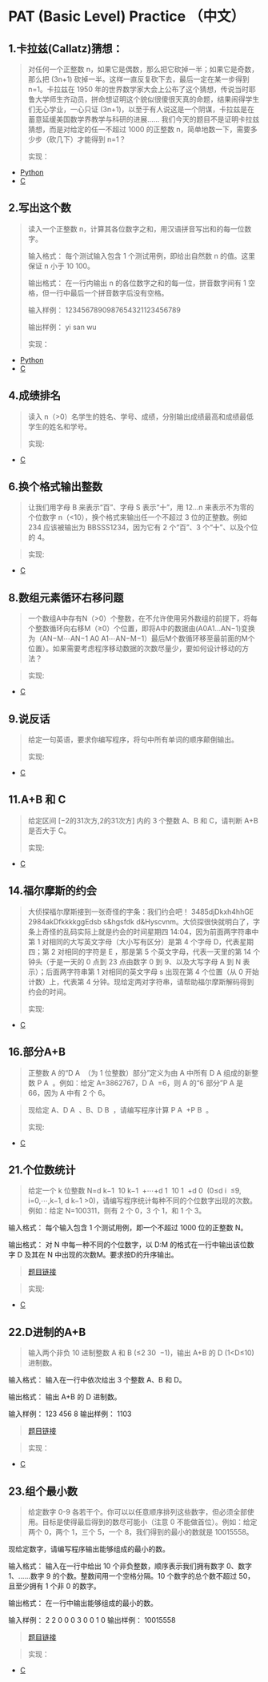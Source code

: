 # PAT (Basic Level) Practice （中文）
## 1.卡拉兹(Callatz)猜想：
> 对任何一个正整数 n，如果它是偶数，那么把它砍掉一半；如果它是奇数，那么把 (3n+1) 砍掉一半。这样一直反复砍下去，最后一定在某一步得到 n=1。卡拉兹在 1950 年的世界数学家大会上公布了这个猜想，传说当时耶鲁大学师生齐动员，拼命想证明这个貌似很傻很天真的命题，结果闹得学生们无心学业，一心只证 (3n+1)，以至于有人说这是一个阴谋，卡拉兹是在蓄意延缓美国数学界教学与科研的进展……
> 我们今天的题目不是证明卡拉兹猜想，而是对给定的任一不超过 1000 的正整数 n，简单地数一下，需要多少步（砍几下）才能得到 n=1？  
> 
> 实现： 
* [Python](/Python/Callatz.py "Python实现") 
* [C](/C/pat1001.c "C语言实现")


## 2.写出这个数  
> 读入一个正整数 n，计算其各位数字之和，用汉语拼音写出和的每一位数字。 
> 
> 输入格式：
> 每个测试输入包含 1 个测试用例，即给出自然数 n 的值。这里保证 n 小于 10 100。 
> 
> 输出格式：
> 在一行内输出 n 的各位数字之和的每一位，拼音数字间有 1 空格，但一行中最后一个拼音数字后没有空格。
> 
> 输入样例：
> 1234567890987654321123456789 
>
> 输出样例：
> yi san wu 
> 
> 实现：
* [Python](/Python/pat1002.py "Python实现") 
* [C](/C/pat1002.c "C语言实现")


## 4.成绩排名
> 读入 n（>0）名学生的姓名、学号、成绩，分别输出成绩最高和成绩最低学生的姓名和学号。 
> 
> 实现: 
* [C](/C/pat1004.c "C语言实现")


## 6.换个格式输出整数
> 让我们用字母 B 来表示“百”、字母 S 表示“十”，用 12...n 来表示不为零的个位数字 n（<10），换个格式来输出任一个不超过 3 位的正整数。例如 234 应该被输出为 BBSSS1234，因为它有 2 个“百”、3 个“十”、以及个位的 4。

> 
> 实现:
* [C](/C/pat1006.c "C语言实现")


## 8.数组元素循环右移问题 
> 一个数组A中存有N（>0）个整数，在不允许使用另外数组的前提下，将每个整数循环向右移M（≥0）个位置，即将A中的数据由(A0​​ A1...AN−1)变换为（AN−M⋯AN−1 A0 A1⋯AN−M−1）最后M个数循环移至最前面的M个位置）。如果需要考虑程序移动数据的次数尽量少，要如何设计移动的方法？

> 
> 实现:
* [C](/C/pat1008.c "C语言实现")
​​

## 9.说反话
> 给定一句英语，要求你编写程序，将句中所有单词的顺序颠倒输出。
> 
> 实现:
* [C](/C/pat1009.c "C语言实现")


## 11.A+B 和 C
> 给定区间 [−2​的31次方​​,2​的31次方​​] 内的 3 个整数 A、B 和 C，请判断 A+B 是否大于 C。
> 
> 实现:
* [C](/C/pat1011.c "C语言实现")


## 14.福尔摩斯的约会
> 大侦探福尔摩斯接到一张奇怪的字条：我们约会吧！ 3485djDkxh4hhGE 2984akDfkkkkggEdsb s&hgsfdk d&Hyscvnm。大侦探很快就明白了，字条上奇怪的乱码实际上就是约会的时间星期四 14:04，因为前面两字符串中第 1 对相同的大写英文字母（大小写有区分）是第 4 个字母 D，代表星期四；第 2 对相同的字符是 E ，那是第 5 个英文字母，代表一天里的第 14 个钟头（于是一天的 0 点到 23 点由数字 0 到 9、以及大写字母 A 到 N 表示）；后面两字符串第 1 对相同的英文字母 s 出现在第 4 个位置（从 0 开始计数）上，代表第 4 分钟。现给定两对字符串，请帮助福尔摩斯解码得到约会的时间。 
> 
> 实现:
* [C](/C/pat1014.c "C语言实现")


## 16.部分A+B 
> 正整数 A 的“D
​A
​​ （为 1 位整数）部分”定义为由 A 中所有 D
​A
​​  组成的新整数 P
​A
​​ 。例如：给定 A=3862767，D
​A
​​ =6，则 A 的“6 部分”P
​A
​​  是 66，因为 A 中有 2 个 6。

> 现给定 A、D
​A
​​ 、B、D
​B
​​ ，请编写程序计算 P
​A
​​ +P
​B
​​ 。
> 
> 实现:
* [C](/C/pat1016.c "C语言实现")

## 21.个位数统计
> 给定一个 k 位整数 N=d
​k−1
​​ 10
​k−1
​​ +⋯+d
​1
​​ 10
​1
​​ +d
​0
​​  (0≤d
​i
​​ ≤9, i=0,⋯,k−1, d
​k−1
​​ >0)，请编写程序统计每种不同的个位数字出现的次数。例如：给定 N=100311，则有 2 个 0，3 个 1，和 1 个 3。

输入格式：
每个输入包含 1 个测试用例，即一个不超过 1000 位的正整数 N。

输出格式：
对 N 中每一种不同的个位数字，以 D:M 的格式在一行中输出该位数字 D 及其在 N 中出现的次数M。要求按D的升序输出。　

> [题目链接](https://pintia.cn/problem-sets/994805260223102976/problems/994805300404535296 "个位数统计") 

> 实现:
* [C](/C/pat1021.c "C语言实现")

## 22.D进制的A+B 
> 输入两个非负 10 进制整数 A 和 B (≤2
​30
​​ −1)，输出 A+B 的 D (1<D≤10)进制数。

输入格式：
输入在一行中依次给出 3 个整数 A、B 和 D。

输出格式：
输出 A+B 的 D 进制数。

输入样例：
123 456 8
输出样例：
1103

> [题目链接](https://pintia.cn/problem-sets/994805260223102976/problems/994805299301433344 "D进制的A+B")

> 实现：
* [C](/C/pat1022.c "C语言实现")

## 23.组个最小数
> 给定数字 0-9 各若干个。你可以以任意顺序排列这些数字，但必须全部使用。目标是使得最后得到的数尽可能小（注意 0 不能做首位）。例如：给定两个 0，两个 1，三个 5，一个 8，我们得到的最小的数就是 10015558。

现给定数字，请编写程序输出能够组成的最小的数。

输入格式：
输入在一行中给出 10 个非负整数，顺序表示我们拥有数字 0、数字 1、……数字 9 的个数。整数间用一个空格分隔。10 个数字的总个数不超过 50，且至少拥有 1 个非 0 的数字。

输出格式：
在一行中输出能够组成的最小的数。

输入样例：
2 2 0 0 0 3 0 0 1 0
输出样例：
10015558

> 
> [题目链接](https://pintia.cn/problem-sets/994805260223102976/problems/994805298269634560 "组个最小数")

> 实现：
* [C](/C/pat1023.c "C语言实现")